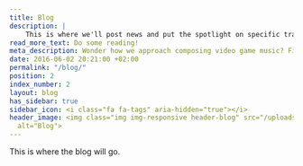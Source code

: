 ```yaml
---
title: Blog
description: |
    This is where we'll post news and put the spotlight on specific tracks every so often. Information regarding events we may attend, projects we take on, changes to the website etc, can all be found here.
read_more_text: Do some reading!
meta_description: Wonder how we approach composing video game music? Find news and detailed discussion of tracks right here, at the Sounds for Pixels blog!
date: 2016-06-02 20:21:00 +02:00
permalink: "/blog/"
position: 2
index_number: 2
layout: blog
has_sidebar: true
sidebar_icon: <i class="fa fa-tags" aria-hidden="true"></i>
header_image: <img class="img img-responsive header-blog" src="/uploads/blog_header.png"
  alt="Blog">
---
```


This is where the blog will go.
